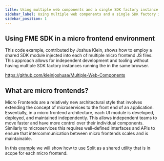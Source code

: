 ```yaml
---
title: Using multiple web components and a single SDK factory instance
sidebar_label: Using multiple web components and a single SDK factory instance
sidebar_position: 1
---
```


## Using FME SDK in a micro frontend environment
This code example, contributed by Joshua Klein, shows how to employ a shared SDK module injected into each of multiple micro frontend JS files. This approach allows for independent development and tooling without having multiple SDK factory instances running the in the same browser.

https://github.com/kleinjoshuaa/Multiple-Web-Components 

## What are micro frontends?
Micro Frontends are a relatively new architectural style that involves extending the concept of microservices to the front end of an application. Essentially, in a micro frontend architecture, each UI module is developed, deployed, and maintained independently. This allows independent teams to move faster and have more control over their individual components. Similarly to microservices this requires well-defined interfaces and APIs to ensure that intercommunication between micro frontends scales and is maintainable.

In this [example](https://github.com/kleinjoshuaa/Multiple-Web-Components) we will show how to use Split as a shared utility that is in scope for each micro frontend.